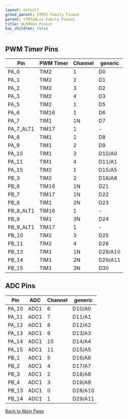 ```yaml
---
layout: default
grand_parent: STM32 Family Pinout
parent: STM32WLxx Family Pinout
title: WL5MOCH Pinout
has_children: false
---
```


## PWM Timer Pins

| Pin | PWM Timer | Channel | generic |
| --- | --- | --- | --- |
| PA_0 | TIM2 | 1 | D0 |
| PA_1 | TIM2 | 2 | D1 |
| PA_2 | TIM2 | 3 | D2 |
| PA_3 | TIM2 | 4 | D3 |
| PA_5 | TIM2 | 1 | D5 |
| PA_6 | TIM16 | 1 | D6 |
| PA_7 | TIM1 | 1N | D7 |
| PA_7_ALT1 | TIM17 | 1 | - |
| PA_8 | TIM1 | 1 | D8 |
| PA_9 | TIM1 | 2 | D9 |
| PA_10 | TIM1 | 3 | D10/A0 |
| PA_11 | TIM1 | 4 | D11/A1 |
| PA_15 | TIM2 | 1 | D15/A5 |
| PB_3 | TIM2 | 2 | D18/A8 |
| PB_6 | TIM16 | 1N | D21 |
| PB_7 | TIM17 | 1N | D22 |
| PB_8 | TIM1 | 2N | D23 |
| PB_8_ALT1 | TIM16 | 1 | - |
| PB_9 | TIM1 | 3N | D24 |
| PB_9_ALT1 | TIM17 | 1 | - |
| PB_10 | TIM2 | 3 | D25 |
| PB_11 | TIM2 | 4 | D26 |
| PB_13 | TIM1 | 1N | D28/A10 |
| PB_14 | TIM1 | 2N | D29/A11 |
| PB_15 | TIM1 | 3N | D30 |


## ADC Pins

| Pin | ADC | Channel | generic |
| --- | --- | --- | --- |
| PA_10 | ADC1 | 6 | D10/A0 |
| PA_11 | ADC1 | 7 | D11/A1 |
| PA_12 | ADC1 | 8 | D12/A2 |
| PA_13 | ADC1 | 9 | D13/A3 |
| PA_14 | ADC1 | 10 | D14/A4 |
| PA_15 | ADC1 | 11 | D15/A5 |
| PB_1 | ADC1 | 5 | D16/A6 |
| PB_2 | ADC1 | 4 | D17/A7 |
| PB_3 | ADC1 | 2 | D18/A8 |
| PB_4 | ADC1 | 3 | D19/A9 |
| PB_13 | ADC1 | 0 | D28/A10 |
| PB_14 | ADC1 | 1 | D29/A11 |


[Back to Main Page](../../index)